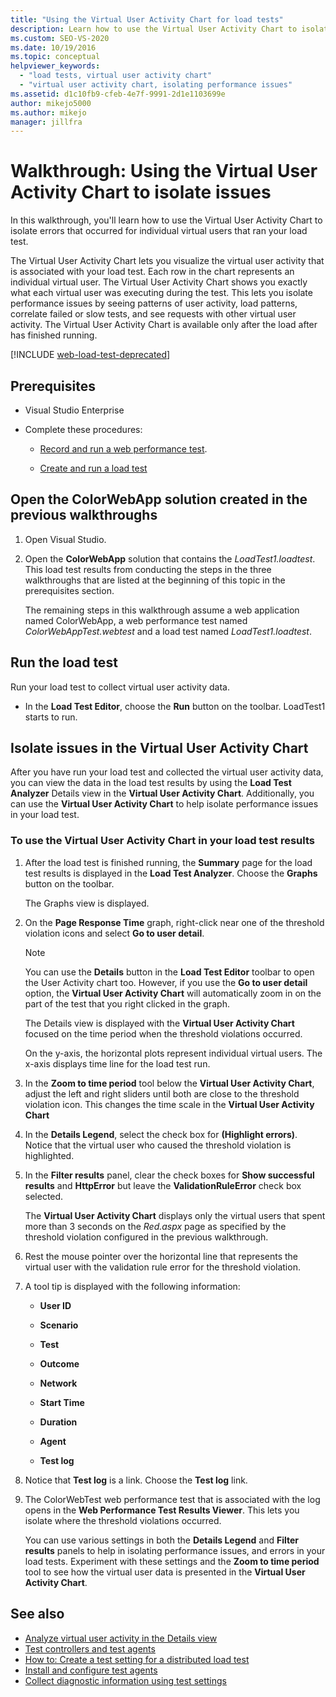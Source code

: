 ```yaml
---
title: "Using the Virtual User Activity Chart for load tests"
description: Learn how to use the Virtual User Activity Chart to isolate errors that occurred for individual virtual users that ran your load test.
ms.custom: SEO-VS-2020
ms.date: 10/19/2016
ms.topic: conceptual
helpviewer_keywords:
  - "load tests, virtual user activity chart"
  - "virtual user activity chart, isolating performance issues"
ms.assetid: d1c10fb9-cfeb-4e7f-9991-2d1e1103699e
author: mikejo5000
ms.author: mikejo
manager: jillfra
---
```

# Walkthrough: Using the Virtual User Activity Chart to isolate issues

In this walkthrough, you'll learn how to use the Virtual User Activity Chart to isolate errors that occurred for individual virtual users that ran your load test.

The Virtual User Activity Chart lets you visualize the virtual user activity that is associated with your load test. Each row in the chart represents an individual virtual user. The Virtual User Activity Chart shows you exactly what each virtual user was executing during the test. This lets you isolate performance issues by seeing patterns of user activity, load patterns, correlate failed or slow tests, and see requests with other virtual user activity. The Virtual User Activity Chart is available only after the load after has finished running.

[!INCLUDE [web-load-test-deprecated](includes/web-load-test-deprecated.md)]

## Prerequisites

- Visual Studio Enterprise

- Complete these procedures:

  - [Record and run a web performance test](/azure/devops/test/load-test/run-performance-tests-app-before-release#recordtests).

  - [Create and run a load test](/azure/devops/test/load-test/run-performance-tests-app-before-release#create-a-load-test)

## Open the ColorWebApp solution created in the previous walkthroughs

1. Open Visual Studio.

2. Open the **ColorWebApp** solution that contains the *LoadTest1.loadtest*. This load test results from conducting the steps in the three walkthroughs that are listed at the beginning of this topic in the prerequisites section.

     The remaining steps in this walkthrough assume a web application named ColorWebApp, a web performance test named *ColorWebAppTest.webtest* and a load test named *LoadTest1.loadtest*.

## Run the load test

Run your load test to collect virtual user activity data.

- In the **Load Test Editor**, choose the **Run** button on the toolbar. LoadTest1 starts to run.

## Isolate issues in the Virtual User Activity Chart

After you have run your load test and collected the virtual user activity data, you can view the data in the load test results by using the **Load Test Analyzer** Details view in the **Virtual User Activity Chart**. Additionally, you can use the **Virtual User Activity Chart** to help isolate performance issues in your load test.

### To use the Virtual User Activity Chart in your load test results

1. After the load test is finished running, the **Summary** page for the load test results is displayed in the **Load Test Analyzer**. Choose the **Graphs** button on the toolbar.

     The Graphs view is displayed.

2. On the **Page Response Time** graph, right-click near one of the threshold violation icons and select **Go to user detail**.

    > [!NOTE]
    > You can use the **Details** button in the **Load Test Editor** toolbar to open the User Activity chart too. However, if you use the **Go to user detail** option, the **Virtual User Activity Chart** will automatically zoom in on the part of the test that you right clicked in the graph.

     The Details view is displayed with the **Virtual User Activity Chart** focused on the time period when the threshold violations occurred.

     On the y-axis, the horizontal plots represent individual virtual users. The x-axis displays time line for the load test run.

3. In the **Zoom to time period** tool below the **Virtual User Activity Chart**, adjust the left and right sliders until both are close to the threshold violation icon. This changes the time scale in the **Virtual User Activity Chart**

4. In the **Details Legend**, select the check box for **(Highlight errors)**. Notice that the virtual user who caused the threshold violation is highlighted.

5. In the **Filter results** panel, clear the check boxes for **Show successful results** and **HttpError** but leave the **ValidationRuleError** check box selected.

     The **Virtual User Activity Chart** displays only the virtual users that spent more than 3 seconds on the *Red.aspx* page as specified by the threshold violation configured in the previous walkthrough.

6. Rest the mouse pointer over the horizontal line that represents the virtual user with the validation rule error for the threshold violation.

7. A tool tip is displayed with the following information:

    - **User ID**

    - **Scenario**

    - **Test**

    - **Outcome**

    - **Network**

    - **Start Time**

    - **Duration**

    - **Agent**

    - **Test log**

8. Notice that **Test log** is a link. Choose the **Test log** link.

9. The ColorWebTest web performance test that is associated with the log opens in the **Web Performance Test Results Viewer**. This lets you isolate where the threshold violations occurred.

     You can use various settings in both the **Details Legend** and **Filter results** panels to help in isolating performance issues, and errors in your load tests. Experiment with these settings and the **Zoom to time period** tool to see how the virtual user data is presented in the **Virtual User Activity Chart**.

## See also

- [Analyze virtual user activity in the Details view](../test/analyze-load-test-virtual-user-activity-in-the-details-view.md)
- [Test controllers and test agents](configure-test-agents-and-controllers-for-load-tests.md)
- [How to: Create a test setting for a distributed load test](../test/how-to-create-a-test-setting-for-a-distributed-load-test.md)
- [Install and configure test agents](../test/lab-management/install-configure-test-agents.md)
- [Collect diagnostic information using test settings](../test/collect-diagnostic-information-using-test-settings.md)
